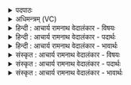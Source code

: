 <details><summary>पदपाठः</summary>

सः। हि। पु꣣रु꣢। चि꣣त्। ओ꣡ज꣢꣯सा। वि꣣रु꣡क्म꣢ता। वि꣣। रु꣡क्म꣢꣯ता। दी꣡द्या꣢꣯नः। भ꣡व꣢꣯ति। द्रु꣣हन्तरः꣢। द्रु꣣हम्। तरः꣢। प꣣रशुः꣢। न। द्रु꣣हन्तरः꣢। द्रु꣣हम्। तरः꣢। वी꣣डु꣢। चि꣣त्। य꣡स्य꣢꣯। स꣡मृतौ꣢꣯। सम्। ऋ꣣तौ। श्रु꣡व꣢꣯त्। व꣡ना꣢꣯। इ꣣व। य꣢त्। स्थि꣣र꣢म्। नि꣣ष्ष꣡ह꣢माणः। निः꣣। स꣡ह꣢꣯मानः। य꣣मते। न꣢। अ꣣यते। धन्वास꣡हा꣢। ध꣣न्व। स꣡हा꣢꣯। न꣢। अ꣣यते। १८१५।
</details>

<details><summary>अधिमन्त्रम् (VC)</summary>

- अग्निः
- परुच्छेपो दैवोदासिः
- अत्यष्टिः
- गान्धारः
</details>

<details><summary>हिन्दी : आचार्य रामनाथ वेदालंकार - विषयः</summary>

अगले मन्त्र में जीवात्मा का रणकौशल वर्णित है।
</details>

<details><summary>हिन्दी : आचार्य रामनाथ वेदालंकार - पदार्थः</summary>

पदार्थान्वयभाषाः -  (विरुक्मता) दीप्तियुक्त (ओजसा) प्रताप से (पुरु चित्) बहुत अधिक (दीद्यानः) द्युतिमान् (स हि) वह अग्नि अर्थात् अग्रनायक जीवात्मा (द्रुहन्तरः) द्रोह करनेवाले काम, क्रोध आदि शत्रु को पार करनेवाला (भवति) हो जाता है, (परशुः न) परशु के समान (द्रुहन्तरः) द्रोहकर्ता का वध करनेवाला हो जाता है, (यस्य) जिस जीवात्मा की (समृतौ) टक्कर होने पर (वीडु चित्) बलवान् भी, (वना इव) वन के समान (यत् स्थिरम्) जो स्थिर है, वह भी (श्रुवत्) विनष्ट हो जाता है या डगमगा जाता है, जो (निष्षहमाणः) शत्रुओं को तिरस्कृत करता हुआ, उन्हें (यमते) युद्ध से हटा देता है, (न अयते) स्वयं युद्ध से पलायन नहीं करता, अपितु (धन्वसहा न) धनुर्धारी के समान (अयते) देवासुरसङ्ग्राम में जाता है ॥३॥ इस मन्त्र में उपमालङ्कार है, तीन उपमाएँ हैं। ‘द्रुहन्तरः’ और ‘नायते’ की आवृत्ति में यमक है ॥३॥
</details>

<details><summary>हिन्दी : आचार्य रामनाथ वेदालंकार - भावार्थः</summary>

भावार्थभाषाः -  देहधारी जीवात्मा जड़ जमाये हुए भी आन्तरिक तथा बाह्य सब शत्रुओं का उन्मूलन करके रणकुशल सेनापति के समान देवासुरसङ्ग्राम में विजयी हो ॥३॥ इस खण्ड में परमात्मा और जीवात्मा के विषय का वर्णन होने से इस खण्ड की पूर्व खण्ड के साथ सङ्गति है ॥ नवम प्रपाठक में प्रथम अर्ध समाप्त ॥
</details>

<details><summary>संस्कृत : आचार्य रामनाथ वेदालंकार - विषयः</summary>

अथ जीवात्मनो रणकौशलं वर्णयति।
</details>

<details><summary>संस्कृत : आचार्य रामनाथ वेदालंकार - पदार्थः</summary>

पदार्थान्वयभाषाः -  (विरुक्मता) दीप्तिमता (ओजसा) प्रतापेन (पुरु चित्) अत्यधिकम् (दीद्यानः) द्योतमानः (स हि) स खलु अग्निः अग्रणीः जीवात्मा (द्रुहन्तरः) द्रुहं द्रोग्धारं शत्रुं कामक्रोधादिकं तरति अतिक्रामति यः तथाविधः (भवति) जायते, (परशुः न) परशुः इव (द्रुहन्तरः) द्रुहं द्रोग्धारं तरति हिनस्ति यः तादृशो भवति, (यस्य) अग्नेः जीवात्मनः (समृतौ) संघट्टे सति (वीडु चित्) बलवदपि, (वना इव) वनमिव अरण्यमिव (यत् स्थिरम्) बद्धमूलं, तदपि (श्रुवत्) शीर्यते स्रवति वा। [शॄ हिंसायाम्, स्रु गतौ वा, छान्दसं रूपम्]। सः (निष्षहमाणः) शत्रून् अभिभवन्, तान् (यमते) यमयते युद्धादुपरतान् करोति। [यमु उपरमे, णेर्लुकि रूपम्।] (न अयते) स्वयं युद्धान्न पलायते, अपितु (धन्वसहा२ न) धानुष्कः इव (अयते) देवासुरसंग्रामं गच्छति ॥३॥३ अत्रोपमालङ्कारः, तिस्र उपमाः। ‘द्रुहन्तरः’, ‘नायते’ अनयोरावृत्तौ यमकम् ॥३॥
</details>

<details><summary>संस्कृत : आचार्य रामनाथ वेदालंकार - भावार्थः</summary>

भावार्थभाषाः -  देहधारी जीवात्मा बद्धमूलानप्यान्तरान् बाह्यांश्च सर्वाञ्छत्रूनुन्मूल्य रणकुशलः सेनापतिरिव देवासुरसंग्रामे विजयी भवेत् ॥३॥ अस्मिन् खण्डे परमात्मजीवात्मनोर्विषयस्य वर्णनादेतत्खण्डस्य पूर्वखण्डेन संगतिरस्ति ॥
</details>